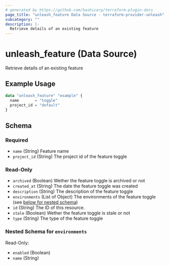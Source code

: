 ```yaml
---
# generated by https://github.com/hashicorp/terraform-plugin-docs
page_title: "unleash_feature Data Source - terraform-provider-unleash"
subcategory: ""
description: |-
  Retrieve details of an existing feature
---
```


# unleash_feature (Data Source)

Retrieve details of an existing feature

## Example Usage

```terraform
data "unleash_feature" "example" {
  name       = "toggle"
  project_id = "default"
}
```

<!-- schema generated by tfplugindocs -->
## Schema

### Required

- `name` (String) Feature name
- `project_id` (String) The project id of the feature toggle

### Read-Only

- `archived` (Boolean) Wether the feature toggle is archived or not
- `created_at` (String) The date the feature toggle was created
- `description` (String) The description of the feature toggle
- `environments` (List of Object) The environments of the feature toggle (see [below for nested schema](#nestedatt--environments))
- `id` (String) The ID of this resource.
- `stale` (Boolean) Wether the feature toggle is stale or not
- `type` (String) The type of the feature toggle

<a id="nestedatt--environments"></a>
### Nested Schema for `environments`

Read-Only:

- `enabled` (Boolean)
- `name` (String)


